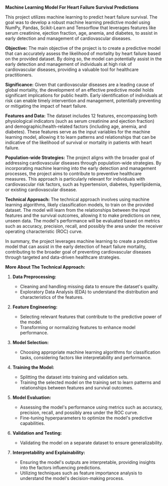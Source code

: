 **Machine Learning Model For Heart Failure Survival Predictions** 

This project utilizes machine learning to predict heart failure survival. The goal was to develop a robust machine learning predictive model using NumPy, Pandas, Scikit-Learn and Tensorflow that leverages features like serum creatinine, ejection fraction, age, anemia, and diabetes, to assist in early detection and management of cardiovascular diseases.

**Objective:**
The main objective of the project is to create a predictive model that can accurately assess the likelihood of mortality by heart failure based on the provided dataset. By doing so, the model can potentially assist in the early detection and management of individuals at high risk of cardiovascular diseases, providing a valuable tool for healthcare practitioners.

**Significance:**
Given that cardiovascular diseases are a leading cause of global mortality, the development of an effective predictive model holds significant implications for public health. Early identification of individuals at risk can enable timely intervention and management, potentially preventing or mitigating the impact of heart failure.

**Features and Data:**
The dataset includes 12 features, encompassing both physiological indicators (such as serum creatinine and ejection fraction) and demographic/health-related factors (including age, anemia, and diabetes). These features serve as the input variables for the machine learning model, allowing it to learn patterns and relationships that can be indicative of the likelihood of survival or mortality in patients with heart failure.

**Population-wide Strategies:**
The project aligns with the broader goal of addressing cardiovascular diseases through population-wide strategies. By incorporating machine learning into the early detection and management processes, the project aims to contribute to preventive healthcare measures. This approach is particularly relevant for individuals with cardiovascular risk factors, such as hypertension, diabetes, hyperlipidemia, or existing cardiovascular disease.

**Technical Approach:**
The technical approach involves using machine learning algorithms, likely classification models, to train on the provided dataset. The model will learn from the relationships between the input features and the survival outcomes, allowing it to make predictions on new, unseen data. The model's performance will be evaluated based on metrics such as accuracy, precision, recall, and possibly the area under the receiver operating characteristic (ROC) curve.

In summary, the project leverages machine learning to create a predictive model that can assist in the early detection of heart failure mortality, contributing to the broader goal of preventing cardiovascular diseases through targeted and data-driven healthcare strategies.

**More About The Technical Approach:**
1. **Data Preprocessing:**
   - Cleaning and handling missing data to ensure the dataset's quality.
   - Exploratory Data Analysis (EDA) to understand the distribution and characteristics of the features.

2. **Feature Engineering:**
   - Selecting relevant features that contribute to the predictive power of the model.
   - Transforming or normalizing features to enhance model performance.

3. **Model Selection:**
   - Choosing appropriate machine learning algorithms for classification tasks, considering factors like interpretability and performance.

4. **Training the Model:**
   - Splitting the dataset into training and validation sets.
   - Training the selected model on the training set to learn patterns and relationships between features and survival outcomes.

5. **Model Evaluation:**
   - Assessing the model's performance using metrics such as accuracy, precision, recall, and possibly area under the ROC curve.
   - Fine-tuning hyperparameters to optimize the model's predictive capabilities.

6. **Validation and Testing:**
   - Validating the model on a separate dataset to ensure generalizability.

7. **Interpretability and Explainability:**
   - Ensuring the model's outputs are interpretable, providing insights into the factors influencing predictions.
   - Utilizing techniques such as feature importance analysis to understand the model's decision-making process.

